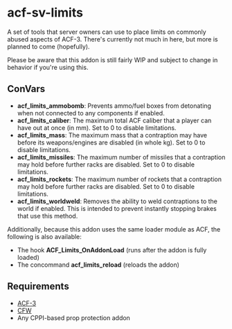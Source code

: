 # acf-sv-limits
A set of tools that server owners can use to place limits on commonly abused aspects of ACF-3. There's currently not much in here, but more is planned to come (hopefully).

Please be aware that this addon is still fairly WIP and subject to change in behavior if you're using this.

## ConVars
- **acf_limits_ammobomb**: Prevents ammo/fuel boxes from detonating when not connected to any components if enabled.
- **acf_limits_caliber**: The maximum total ACF caliber that a player can have out at once (in mm). Set to 0 to disable limitations.
- **acf_limits_mass**: The maximum mass that a contraption may have before its weapons/engines are disabled (in whole kg). Set to 0 to disable limitations.
- **acf_limits_missiles**: The maximum number of missiles that a contraption may hold before further racks are disabled. Set to 0 to disable limitations.
- **acf_limits_rockets**: The maximum number of rockets that a contraption may hold before further racks are disabled. Set to 0 to disable limitations.
- **acf_limits_worldweld**: Removes the ability to weld contraptions to the world if enabled. This is intended to prevent instantly stopping brakes that use this method.

Additionally, because this addon uses the same loader module as ACF, the following is also available:
- The hook **ACF_Limits_OnAddonLoad** (runs after the addon is fully loaded)
- The concommand **acf_limits_reload** (reloads the addon)

## Requirements
- [ACF-3](https://github.com/Stooberton/ACF-3)
- [CFW](https://github.com/Stooberton/CFW)
- Any CPPI-based prop protection addon